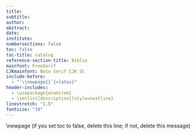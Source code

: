 ```yaml
---
title: 
subtitle: 
author: 
abstract: 
date: 
institute: 
numbersections: false
toc: false
toc-title: catalog
reference-section-title: Biblio
mainfont: FreeSerif
CJKmainfont: Noto Serif CJK SC
include-before:
  - "`\\newpage{}`{=latex}"
header-includes:
  - \usepackage{enumitem}
  - \setlist[description]{style=nextline}
linestretch: "1.5"
fontsize: "10"
---
```

\newpage (if you set toc to false, delete this line; if not, delete this message)
